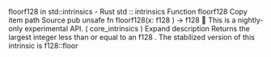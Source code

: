 floorf128 in std::intrinsics - Rust
std
::
intrinsics
Function
floorf128
Copy item path
Source
pub unsafe fn floorf128(x:
f128
) ->
f128
🔬
This is a nightly-only experimental API. (
core_intrinsics
)
Expand description
Returns the largest integer less than or equal to an
f128
.
The stabilized version of this intrinsic is
f128::floor